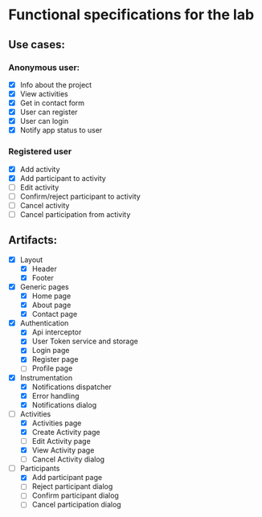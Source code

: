 # Functional specifications for the lab

## Use cases:

### Anonymous user:

- [x] Info about the project
- [x] View activities
- [x] Get in contact form
- [x] User can register
- [x] User can login
- [x] Notify app status to user

### Registered user

- [x] Add activity
- [x] Add participant to activity
- [ ] Edit activity
- [ ] Confirm/reject participant to activity
- [ ] Cancel activity
- [ ] Cancel participation from activity

## Artifacts:

- [x] Layout
  - [x] Header
  - [x] Footer
- [x] Generic pages
  - [x] Home page
  - [x] About page
  - [x] Contact page
- [x] Authentication
  - [x] Api interceptor
  - [x] User Token service and storage
  - [x] Login page
  - [x] Register page
  - [ ] Profile page
- [x] Instrumentation
  - [x] Notifications dispatcher
  - [x] Error handling
  - [x] Notifications dialog
- [ ] Activities
  - [x] Activities page
  - [x] Create Activity page
  - [ ] Edit Activity page
  - [x] View Activity page
  - [ ] Cancel Activity dialog
- [ ] Participants
  - [x] Add participant page
  - [ ] Reject participant dialog
  - [ ] Confirm participant dialog
  - [ ] Cancel participation dialog
